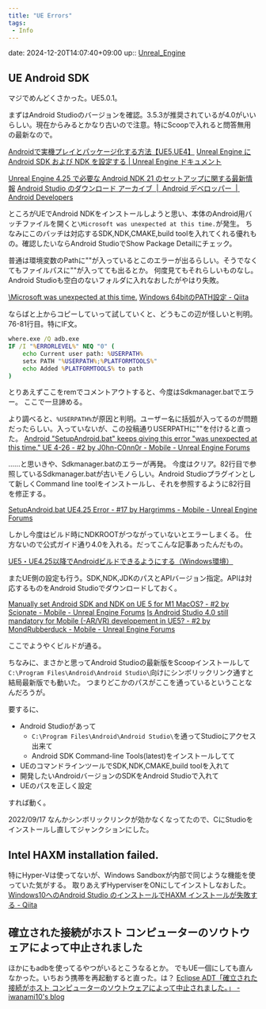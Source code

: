 ```yaml
---
title: "UE Errors"
tags:
 - Info
---
```


date: 2024-12-20T14:07:40+09:00
up:: [Unreal_Engine](Bar/App/Unreal_Engine.md)

## UE Android SDK
マジでめんどくさかった。UE5.0.1。

まずはAndroid Studioのバージョンを確認。3.5.3が推奨されているが4.0がいいらしい。現在からみるとかなり古いので注意。特にScoopで入れると問答無用の最新なので。

[Androidで実機プレイとパッケージ化する方法【UE5,UE4】](https://zenn.dev/daichi_gamedev/books/unreal-engine-5/viewer/android-play)
[Unreal Engine に Android SDK および NDK を設定する | Unreal Engine ドキュメント](https://docs.unrealengine.com/4.27/ja/SharingAndReleasing/Mobile/Android/Setup/AndroidStudio/)

[Unreal Engine 4.25 で必要な Android NDK 21 のセットアップに関する最新情報](https://www.unrealengine.com/ja/tech-blog/updates-to-required-setup-for-android-ndk-21-in-unreal-engine-4-25)
[Android Studio のダウンロード アーカイブ  |  Android デベロッパー  |  Android Developers](https://developer.android.com/studio/archive)


ところがUEでAndroid NDKをインストールしようと思い、本体のAndroid用バッチファイルを開くと`\Microsoft was unexpected at this time.`が発生。
ちなみにこのバッチは対応するSDK,NDK,CMAKE,build toolを入れてくれる優れもの。確認したいならAndroid StudioでShow Package Detailにチェック。

普通は環境変数のPathに""が入っているとこのエラーが出るらしい。そうでなくてもファイルパスに""が入ってても出るとか。
何度見てもそれらしいものなし。Android Studioも空白のないフォルダに入れなおしたがやはり失敗。

[\Microsoft was unexpected at this time.](https://social.msdn.microsoft.com/Forums/vstudio/en-US/21821c4a-b415-4b55-8779-1d22694a8f82/microsoft-was-unexpected-at-this-time?forum=vssetup)
[Windows 64bitのPATH設定 - Qiita](https://qiita.com/alleum/items/fd6f806b01d6f573943e)

ならばと上からコピーしていって試していくと、どうもこの辺が怪しいと判明。
76-81行目。特にIF文。

```cmd
where.exe /Q adb.exe
IF /I "%ERRORLEVEL%" NEQ "0" (
	echo Current user path: %USERPATH%
	setx PATH "%USERPATH%;%PLATFORMTOOLS%"
	echo Added %PLATFORMTOOLS% to path
)
```

とりあえずここをremでコメントアウトすると、今度はSdkmanager.batでエラー。
ここで一旦諦める。


より調べると、`%USERPATH%`が原因と判明。ユーザー名に括弧が入ってるのが問題だったらしい。入っていないが、この投稿通りUSERPATHに""を付けると直った。
[Android "SetupAndroid.bat" keeps giving this error "was unexpected at this time." UE 4-26 - #2 by J0hn-C0nn0r - Mobile - Unreal Engine Forums](https://forums.unrealengine.com/t/android-setupandroid-bat-keeps-giving-this-error-was-unexpected-at-this-time-ue-4-26/269323/2)

……と思いきや、Sdkmanager.batのエラーが再発。
今度はクリア。82行目で参照しているSdkmanager.batが古いモノらしい。Android Studioプラグインとして新しくCommand line toolをインストールし、それを参照するように82行目を修正する。

[SetupAndroid.bat UE4.25 Error - #17 by Hargrimms - Mobile - Unreal Engine Forums](https://forums.unrealengine.com/t/setupandroid-bat-ue4-25-error/464836/17)

しかし今度はビルド時にNDKROOTがつながっていないとエラーしまくる。
仕方ないので公式ガイド通り4.0を入れる。だってこんな記事あったんだもの。

[UE5・UE4.25以降でAndroidビルドできるようにする（Windows環境）](https://zenn.dev/korinvr/articles/ue5-android-build)

またUE側の設定も行う。SDK,NDK,JDKのパスとAPIバージョン指定。APIは対応するものをAndroid Studioでダウンロードしておく。

[Manually set Android SDK and NDK on UE 5 for M1 MacOS? - #2 by Scionate - Mobile - Unreal Engine Forums](https://forums.unrealengine.com/t/manually-set-android-sdk-and-ndk-on-ue-5-for-m1-macos/523628/2)
[Is Android Studio 4.0 still mandatory for Mobile (-AR/VR) developement in UE5? - #2 by MondRubberduck - Mobile - Unreal Engine Forums](https://forums.unrealengine.com/t/is-android-studio-4-0-still-mandatory-for-mobile-ar-vr-developement-in-ue5/530629/2)

ここでようやくビルドが通る。

ちなみに、まさかと思ってAndroid Studioの最新版をScoopインストールして`C:\Program Files\Android\Android Studio\`向けにシンボリックリンク通すと結局最新版でも動いた。
つまりどこかのパスがここを通っているということなんだろうが。


要するに、
- Android Studioがあって
	- `C:\Program Files\Android\Android Studio\`を通ってStudioにアクセス出来て
	- Android SDK Command-line Tools(latest)をインストールしてて
- UEのコマンドラインツールでSDK,NDK,CMAKE,build toolを入れて
- 開発したいAndroidバージョンのSDKをAndroid Studioで入れて
- UEのパスを正しく設定

すれば動く。

2022/09/17
なんかシンボリックリンクが効かなくなってたので、CにStudioをインストールし直してジャンクションにした。

## Intel HAXM installation failed.
特にHyper-Vは使ってないが、Windows Sandboxが内部で同じような機能を使っていた気がする。
取りあえずHyperviserをONにしてインストしなおした。
[Windows10へのAndroid Studio のインストールでHAXM インストールが失敗する - Qiita](https://qiita.com/taketakekaho/items/b15e60e278ac4ed69706)

## 確立された接続がホスト コンピューターのソウトウェアによって中止されました
ほかにもadbを使ってるやつがいるとこうなるとか。
でもUE一個にしても直んなかった。いちおう携帯を再起動すると直った。は？
[Eclipse ADT「確立された接続がホスト コンピューターのソウトウェアによって中止されました。」 - iwanami10's blog](https://iwana.hateblo.jp/entry/2013/01/20/093022)